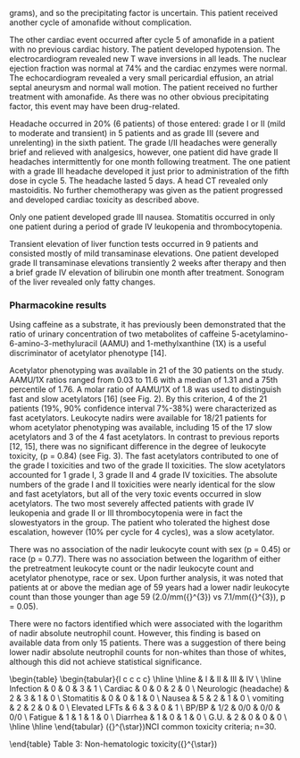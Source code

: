 grams), and so the precipitating factor is uncertain. This patient received another cycle of amonafide without complication.

The other cardiac event occurred after cycle 5 of amonafide in a patient with no previous cardiac history. The patient developed hypotension. The electrocardiogram revealed new T wave inversions in all leads. The nuclear ejection fraction was normal at 74% and the cardiac enzymes were normal. The echocardiogram revealed a very small pericardial effusion, an atrial septal aneurysm and normal wall motion. The patient received no further treatment with amonafide. As there was no other obvious precipitating factor, this event may have been drug-related.

Headache occurred in 20% (6 patients) of those entered: grade I or II (mild to moderate and transient) in 5 patients and as grade III (severe and unrelenting) in the sixth patient. The grade I/II headaches were generally brief and relieved with analgesics, however, one patient did have grade II headaches intermittently for one month following treatment. The one patient with a grade III headache developed it just prior to administration of the fifth dose in cycle 5. The headache lasted 5 days. A head CT revealed only mastoiditis. No further chemotherapy was given as the patient progressed and developed cardiac toxicity as described above.

Only one patient developed grade III nausea. Stomatitis occurred in only one patient during a period of grade IV leukopenia and thrombocytopenia.

Transient elevation of liver function tests occurred in 9 patients and consisted mostly of mild transaminase elevations. One patient developed grade II transaminase elevations transiently 2 weeks after therapy and then a brief grade IV elevation of bilirubin one month after treatment. Sonogram of the liver revealed only fatty changes.

### Pharmacokine results

Using caffeine as a substrate, it has previously been demonstrated that the ratio of urinary concentration of two metabolites of caffeine 5-acetylamino-6-amino-3-methyluracil (AAMU) and 1-methylxanthine (1X) is a useful discriminator of acetylator phenotype [14].

Acetylator phenotyping was available in 21 of the 30 patients on the study. AAMU/1X ratios ranged from 0.03 to 11.6 with a median of 1.31 and a 75th percentile of 1.76. A molar ratio of AAMU/1X of 1.8 was used to distinguish fast and slow acetylators [16] (see Fig. 2). By this criterion, 4 of the 21 patients (19%, 90% confidence interval 7%-38%) were characterized as fast acetylators. Leukocyte nadirs were available for 18/21 patients for whom acetylator phenotyping was available, including 15 of the 17 slow acetylators and 3 of the 4 fast acetylators. In contrast to previous reports [12, 15], there was no significant difference in the degree of leukocyte toxicity, (p = 0.84) (see Fig. 3). The fast acetylators contributed to one of the grade I toxicities and two of the grade II toxicities. The slow acetylators accounted for 1 grade I, 3 grade II and 4 grade IV toxicities. The absolute numbers of the grade I and II toxicities were nearly identical for the slow and fast acetylators, but all of the very toxic events occurred in slow acetylators. The two most severely affected patients with grade IV leukopenia and grade II or III thrombocytopenia were in fact the slowestyators in the group. The patient who tolerated the highest dose escalation, however (10% per cycle for 4 cycles), was a slow acetylator.

There was no association of the nadir leukocyte count with sex (p = 0.45) or race (p = 0.77). There was no association between the logarithm of either the pretreatment leukocyte count or the nadir leukocyte count and acetylator phenotype, race or sex. Upon further analysis, it was noted that patients at or above the median age of 59 years had a lower nadir leukocyte count than those younger than age 59 (2.0/mm\({}^{3}\) vs 7.1/mm\({}^{3}\), p = 0.05).

There were no factors identified which were associated with the logarithm of nadir absolute neutrophil count. However, this finding is based on available data from only 15 patients. There was a suggestion of there being lower nadir absolute neutrophil counts for non-whites than those of whites, although this did not achieve statistical significance.

\begin{table}
\begin{tabular}{l c c c c} \hline \hline  & I & II & III & IV \\ \hline Infection & 0 & 0 & 3 & 1 \\ Cardiac & 0 & 0 & 2 & 0 \\ Neurologic (headache) & 2 & 3 & 1 & 0 \\ Stomatitis & 0 & 0 & 1 & 0 \\ Nausea & 5 & 2 & 1 & 0 \\ vomiting & 2 & 2 & 0 & 0 \\ Elevated LFTs & 6 & 3 & 0 & 1 \\ BP/BP & 1/2 & 0/0 & 0/0 & 0/0 \\ Fatigue & 1 & 1 & 1 & 0 \\ Diarrhea & 1 & 0 & 1 & 0 \\ G.U. & 2 & 0 & 0 & 0 \\ \hline \hline \end{tabular} \({}^{\star}\)NCI common toxicity criteria; n=30.

\end{table}
Table 3: Non-hematologic toxicity\({}^{\star}\)